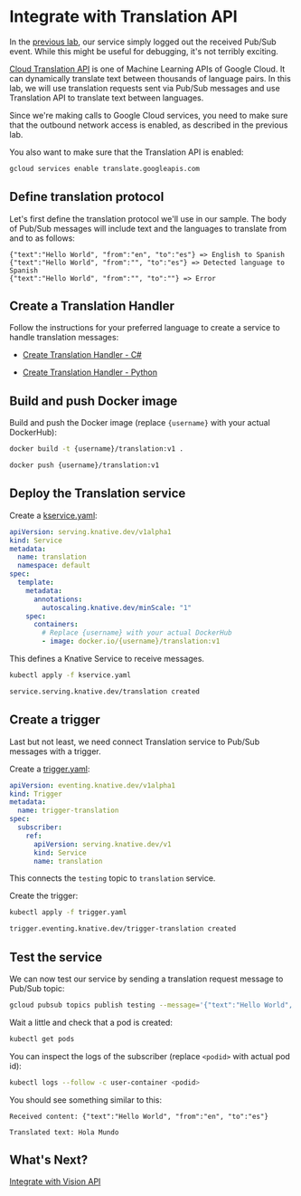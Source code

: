 # Integrate with Translation API

In the [previous lab](helloworldeventing.md), our service simply logged out the received Pub/Sub event. While this might be useful for debugging, it's not terribly exciting.

[Cloud Translation API](https://cloud.google.com/translate/docs/) is one of Machine Learning APIs of Google Cloud. It can dynamically translate text between thousands of language pairs. In this lab, we will use translation requests sent via Pub/Sub messages and use Translation API to translate text between languages.

Since we're making calls to Google Cloud services, you need to make sure that the outbound network access is enabled, as described in the previous lab.

You also want to make sure that the Translation API is enabled:

```bash
gcloud services enable translate.googleapis.com
```

## Define translation protocol

Let's first define the translation protocol we'll use in our sample. The body of Pub/Sub messages will include text and the languages to translate from and to as follows:

```text
{"text":"Hello World", "from":"en", "to":"es"} => English to Spanish
{"text":"Hello World", "from":"", "to":"es"} => Detected language to Spanish
{"text":"Hello World", "from":"", "to":""} => Error
```

## Create a Translation Handler

Follow the instructions for your preferred language to create a service to handle translation messages:

* [Create Translation Handler - C#](translationeventing-csharp.md)

* [Create Translation Handler - Python](translationeventing-python.md)

## Build and push Docker image

Build and push the Docker image (replace `{username}` with your actual DockerHub):

```bash
docker build -t {username}/translation:v1 .

docker push {username}/translation:v1
```

## Deploy the Translation service

Create a [kservice.yaml](../eventing/translation/kservice.yaml):

```yaml
apiVersion: serving.knative.dev/v1alpha1
kind: Service
metadata:
  name: translation
  namespace: default
spec:
  template:
    metadata:
      annotations:
        autoscaling.knative.dev/minScale: "1"
    spec:
      containers:
        # Replace {username} with your actual DockerHub
        - image: docker.io/{username}/translation:v1
```

This defines a Knative Service to receive messages. 

```bash
kubectl apply -f kservice.yaml

service.serving.knative.dev/translation created
```

## Create a trigger

Last but not least, we need connect Translation service to Pub/Sub messages with a trigger. 

Create a [trigger.yaml](../eventing/translation/trigger.yaml):

```yaml
apiVersion: eventing.knative.dev/v1alpha1
kind: Trigger
metadata:
  name: trigger-translation
spec:
  subscriber:
    ref:
      apiVersion: serving.knative.dev/v1
      kind: Service
      name: translation
```
This connects the `testing` topic to `translation` service. 

Create the trigger:

```bash
kubectl apply -f trigger.yaml

trigger.eventing.knative.dev/trigger-translation created
```

## Test the service

We can now test our service by sending a translation request message to Pub/Sub topic:

```bash
gcloud pubsub topics publish testing --message='{"text":"Hello World", "from":"en", "to":"es"}'
```

Wait a little and check that a pod is created:

```bash
kubectl get pods
```

You can inspect the logs of the subscriber (replace `<podid>` with actual pod id):

```bash
kubectl logs --follow -c user-container <podid>
```

You should see something similar to this:

```text
Received content: {"text":"Hello World", "from":"en", "to":"es"}

Translated text: Hola Mundo
```

## What's Next?

[Integrate with Vision API](visioneventing.md)
